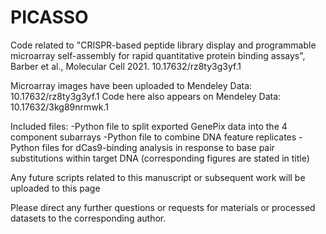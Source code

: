 # PICASSO

Code related to "CRISPR-based peptide library display and programmable microarray self-assembly for rapid quantitative protein binding assays", Barber et al., Molecular Cell 2021. 10.17632/rz8ty3g3yf.1

Microarray images have been uploaded to Mendeley Data: 10.17632/rz8ty3g3yf.1
Code here also appears on Mendeley Data: 10.17632/3kg89nrmwk.1

Included files:
-Python file to split exported GenePix data into the 4 component subarrays
-Python file to combine DNA feature replicates
-Python files for dCas9-binding analysis in response to base pair substitutions within target DNA (corresponding figures are stated in title)

Any future scripts related to this manuscript or subsequent work will be uploaded to this page

Please direct any further questions or requests for materials or processed datasets to the corresponding author.
